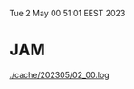 Tue  2 May 00:51:01 EEST 2023
# JAM
<a href='./cache/202305/02_00.log'>./cache/202305/02_00.log</a>
